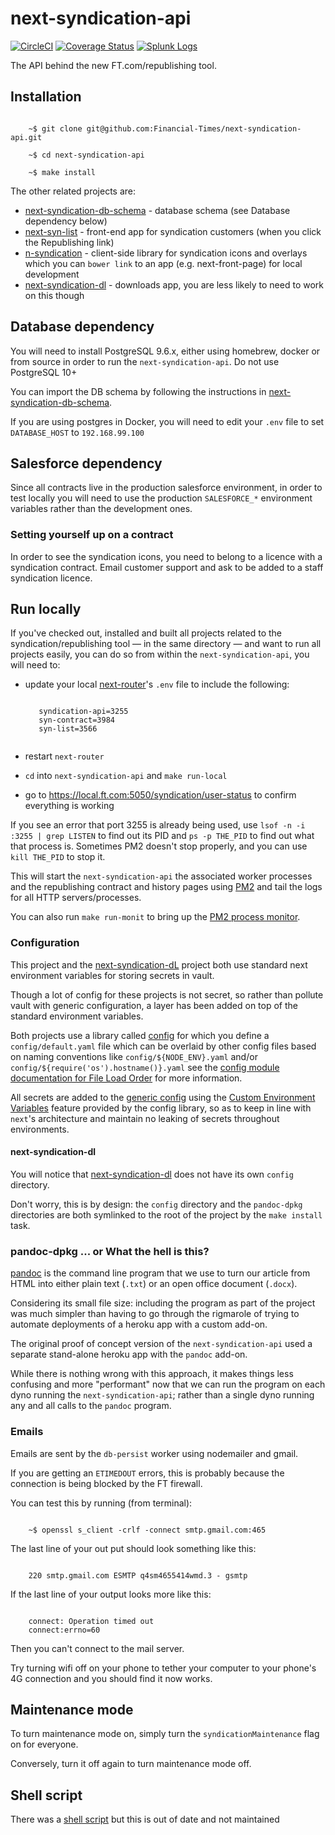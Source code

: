 # next-syndication-api

[![CircleCI](https://circleci.com/gh/Financial-Times/next-syndication-api.svg?style=svg)](https://circleci.com/gh/Financial-Times/next-syndication-api)
[![Coverage Status](https://coveralls.io/repos/github/Financial-Times/next-syndication-api/badge.svg?branch=master)](https://coveralls.io/github/Financial-Times/next-syndication-api?branch=master)
[![Splunk Logs](https://img.shields.io/badge/splunk-logs-brightgreen.svg)](https://financialtimes.splunkcloud.com/en-US/app/search/search?q=search%20source%3D%22%2Fvar%2Flog%2Fapps%2Fheroku%2Fft-next-syndication-api.log%22%20message!%3D%22*Sorry%2C%20the%20file%20you%20have%20requested%20has%20been%20deleted*%22&display.page.search.mode=verbose&dispatch.sample_ratio=1&earliest=-6d&latest=now&sid=1533553215.15335907)

The API behind the new FT.com/republishing tool.

## Installation

```shell

    ~$ git clone git@github.com:Financial-Times/next-syndication-api.git

    ~$ cd next-syndication-api

    ~$ make install

```

The other related projects are:
* [next-syndication-db-schema](https://github.com/Financial-Times/next-syndication-db-schema) - database schema (see Database dependency below)
* [next-syn-list](https://github.com/Financial-Times/next-syn-list) - front-end app for syndication customers (when you click the Republishing link)
* [n-syndication](https://github.com/Financial-Times/n-syndication) - client-side library for syndication icons and overlays which you can `bower link` to an app (e.g. next-front-page) for local development
* [next-syndication-dl](https://github.com/Financial-Times/next-syndication-dl) - downloads app, you are less likely to need to work on this though

## Database dependency

You will need to install PostgreSQL 9.6.x, either using homebrew, docker or from source in order to run the `next-syndication-api`. Do not use PostgreSQL 10+

You can import the DB schema by following the instructions in [next-syndication-db-schema](https://github.com/Financial-Times/next-syndication-db-schema).

If you are using postgres in Docker, you will need to edit your `.env` file to set `DATABASE_HOST` to `192.168.99.100`

## Salesforce dependency

Since all contracts live in the production salesforce environment, in order to test locally you will need to use the production `SALESFORCE_*` environment variables rather than the development ones.

### Setting yourself up on a contract

In order to see the syndication icons, you need to belong to a licence with a syndication contract. Email customer support and ask to be added to a staff syndication licence.

## Run locally

If you've checked out, installed and built all projects related to the syndication/republishing tool — in the same directory — and want to run all projects easily, you can do so from within the `next-syndication-api`, you will need to:

- update your local [next-router](https://github.com/Financial-Times/next-router)'s `.env` file to include the following:
  
  ```properties
     
     syndication-api=3255
     syn-contract=3984
     syn-list=3566
     
  ```
- restart `next-router`
- `cd` into `next-syndication-api` and `make run-local`
- go to https://local.ft.com:5050/syndication/user-status to confirm everything is working

If you see an error that port 3255 is already being used, use `lsof -n -i :3255 | grep LISTEN` to find out its PID and `ps -p THE_PID` to find out what that process is. Sometimes PM2 doesn't stop properly, and you can use `kill THE_PID` to stop it.

This will start the `next-syndication-api` the associated worker processes and the republishing contract and history pages using [PM2](https://www.npmjs.com/package/pm2) and tail the logs for all HTTP servers/processes.

You can also run `make run-monit` to bring up the [PM2 process monitor](https://www.npmjs.com/package/pm2#cpu--memory-monitoring).

### Configuration

This project and the [next-syndication-dL](https://github.com/Financial-Times/next-syndication-dl) project both use standard next environment variables for storing secrets in vault.

Though a lot of config for these projects is not secret, so rather than pollute vault with generic configuration, a layer has been added on top of the standard environment variables.

Both projects use a library called [config](https://www.npmjs.com/package/config) for which you define a `config/default.yaml` file which can be overlaid by other config files based on naming conventions like `config/${NODE_ENV}.yaml` and/or `config/${require('os').hostname()}.yaml` see the [config module documentation for File Load Order](https://github.com/lorenwest/node-config/wiki/Configuration-Files#file-load-order) for more information. 

All secrets are added to the [generic config](https://github.com/Financial-Times/next-syndication-api/tree/master/config) using the [Custom Environment Variables](https://github.com/lorenwest/node-config/wiki/Environment-Variables#custom-environment-variables) feature provided by the config library, so as to keep in line with `next`'s architecture and maintain no leaking of secrets throughout environments. 

#### next-syndication-dl

You will notice that [next-syndication-dl](https://github.com/Financial-Times/next-syndication-dl) does not have its own `config` directory. 

Don't worry, this is by design: the `config` directory and the `pandoc-dpkg` directories are both symlinked to the root of the project by the `make install` task.

### pandoc-dpkg ... or What the hell is this? 

[pandoc](https://pandoc.org/MANUAL.html) is the command line program that we use to turn our article from HTML into either plain text (`.txt`) or an open office document (`.docx`).

Considering its small file size: including the program as part of the project was much simpler than having to go through the rigmarole of trying to automate deployments of a heroku app with a custom add-on. 

The original proof of concept version of the `next-syndication-api` used a separate stand-alone heroku app with the `pandoc` add-on. 

While there is nothing wrong with this approach, it makes things less confusing and more "performant" now that we can run the program on each dyno running the `next-syndication-api`; rather than a single dyno running any and all calls to the `pandoc` program.  

### Emails

Emails are sent by the `db-persist` worker using nodemailer and gmail. 

If you are getting an `ETIMEDOUT` errors, this is probably because the connection is being blocked by the FT firewall.

You can test this by running (from terminal):

```shell

    ~$ openssl s_client -crlf -connect smtp.gmail.com:465

```

The last line of your out put should look something like this:

```shell

    220 smtp.gmail.com ESMTP q4sm4655414wmd.3 - gsmtp

```

If the last line of your output looks more like this:


```shell

    connect: Operation timed out
    connect:errno=60

```

Then you can't connect to the mail server.

Try turning wifi off on your phone to tether your computer to your phone's 4G connection and you should find it now works.


## Maintenance mode

To turn maintenance mode on, simply turn the `syndicationMaintenance` flag on for everyone.

Conversely, turn it off again to turn maintenance mode off.

## Shell script
There was a [shell script](https://github.com/constantology/n-dev-mode/blob/master/project/syndication) but this is out of date and not maintained